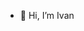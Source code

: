 - 👋 Hi, I’m Ivan

<!---
iChauster/iChauster is a ✨ special ✨ repository because its `README.md` (this file) appears on your GitHub profile.
You can click the Preview link to take a look at your changes.
--->

